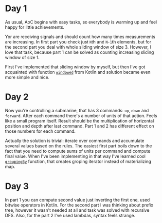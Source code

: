 # Day 1
As usual, AoC begins with easy tasks, so everybody is warming up and feel happy for little achievements.

Yor are receiving signals and should count how many times measurements are increasing. In first part you check 
just `N`th and `N-1`th elements, but for the second part you deal with whole sliding window of size 3. However, I love that
task, because part 1 can be solved as counting increasing sliding window of size 1.

First I've implemented that sliding window
by myself, but then I've got acquainted with function [`windowed`](https://kotlinlang.org/api/latest/jvm/stdlib/kotlin.collections/windowed.html) 
from Kotlin and solution became even more simple and nice.

# Day 2
Now you're controlling a submarine, that has 3 commands: `up`, `down` and `forward`. After each command there's a number
of units of that action. Feels like a small program itself. Result should be the multiplication of horizontal position and
depth after last command. Part 1 and 2 has different effect on those numbers for each command.

Actually the solution is trivial: iterate over commands and accumulate several values based on the rules. The easiest first
part boils down to the fact that you need to compute sums of units per command and compute final value. When I've been implementing
in that way I've learned cool [`groupingBy`](https://kotlinlang.org/api/latest/jvm/stdlib/kotlin.collections/grouping-by.html) function,
that creates groping iterator instead of materializing map.

# Day 3

In part 1 you can compute second value just inverting the first one, used bitwise operators in Kotlin. For the second part
I was thinking about prefix tree, however it wasn't needed at all and task was solved with recursive DFS. Also, for the part 2
I've used lambdas, syntax feels strange.
